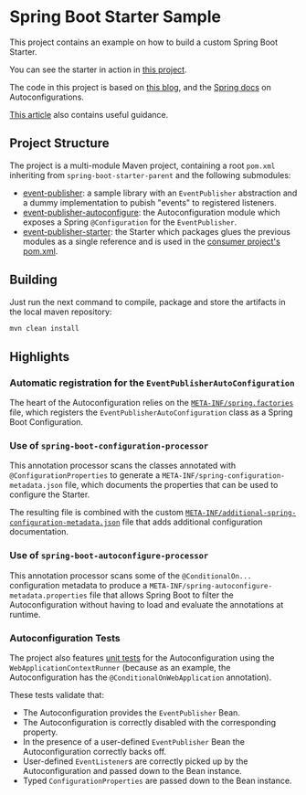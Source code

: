 # Spring Boot Starter Sample

This project contains an example on how to build a custom Spring Boot Starter.

You can see the starter in action in [this project](https://github.com/nelsonghezzi/spring-boot-starter-consumer).

The code in this project is based on [this blog](https://reflectoring.io/spring-boot-starter/), and the [Spring docs](https://docs.spring.io/spring-boot/docs/current/reference/html/spring-boot-features.html#boot-features-developing-auto-configuration) on Autoconfigurations.

[This article](https://codeboje.de/create-spring-boot-starter/) also contains useful guidance.

## Project Structure

The project is a multi-module Maven project, containing a root `pom.xml` inheriting from `spring-boot-starter-parent` and the following submodules:

* [event-publisher](event-publisher): a sample library with an `EventPublisher` abstraction and a dummy implementation to pubish "events" to registered listeners.
* [event-publisher-autoconfigure](event-publisher-autoconfigure): the Autoconfiguration module which exposes a Spring `@Configuration` for the `EventPublisher`.
* [event-publisher-starter](event-publisher-starter): the Starter which packages glues the previous modules as a single reference and is used in the [consumer project's pom.xml](https://github.com/nelsonghezzi/spring-boot-starter-consumer/blob/master/pom.xml#L27-L31). 

## Building

Just run the next command to compile, package and store the artifacts in the local maven repository:

```sh
mvn clean install
```

## Highlights

### Automatic registration for the `EventPublisherAutoConfiguration`

The heart of the Autoconfiguration relies on the [`META-INF/spring.factories`](event-publisher-autoconfigure/src/main/resources/META-INF/spring.factories) file, which registers the `EventPublisherAutoConfiguration` class as a Spring Boot Configuration.

### Use of `spring-boot-configuration-processor`

This annotation processor scans the classes annotated with `@ConfigurationProperties` to generate a `META-INF/spring-configuration-metadata.json` file, which documents the properties that can be used to configure the Starter.

The resulting file is combined with the custom [`META-INF/additional-spring-configuration-metadata.json`](event-publisher-autoconfigure/src/main/resources/META-INF/additional-spring-configuration-metadata.json) file that adds additional configuration documentation.

### Use of `spring-boot-autoconfigure-processor`

This annotation processor scans some of the `@ConditionalOn...` configuration metadata to produce a `META-INF/spring-autoconfigure-metadata.properties` file that allows Spring Boot to filter the Autoconfiguration without having to load and evaluate the annotations at runtime.

### Autoconfiguration Tests

The project also features [unit tests](event-publisher-autoconfigure/src/test/java/org/example/configuration/EventPublisherAutoConfigurationTests.java) for the Autoconfiguration using the `WebApplicationContextRunner` (because as an example, the Autoconfiguration has the `@ConditionalOnWebApplication` annotation).

These tests validate that:

* The Autoconfiguration provides the `EventPublisher` Bean.
* The Autoconfiguration is correctly disabled with the corresponding property.
* In the presence of a user-defined `EventPublisher` Bean the Autoconfiguration correctly backs off.
* User-defined `EventListener`s are correctly picked up by the Autoconfiguration and passed down to the Bean instance.
* Typed `ConfigurationProperties` are passed down to the Bean instance.
